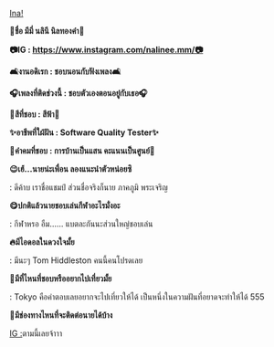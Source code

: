 [Ina!](Images/ina.jpg)

**🤍ชื่อ มีมี่ นลินี นิลทองคำ🤍**

**📷IG : https://www.instagram.com/nalinee.mm/📷**

**🛋งานอดิเรก : ชอบนอนกับฟังเพลง🛋**

**🎧เพลงที่ติดช่วงนี้ : ชอบตัวเองตอนอยู๋กับเธอ🎧**

**🎨สีที่ชอบ : สีฟ้า🎨**

**✨อาชีพที่ใฝ่ฝัน : Software Quality Tester✨**

**🧸คำคมที่ชอบ : การบ้านเป็นแสน คะแนนเป็นศูนย์🧸**



**:wink:เฮ้...นายน่ะเพื่อน ลองแนะนำตัวหน่อยซิ**

: ดีค้าบ เราชื่อแชมป์ ส่วนชื่อจริงก็นาย ภาคภูมิ พระเจริญ

**:yum:ปกติแล้วนายชอบเล่นกีฬาอะไรมั่งอะ**

: กีฬาหรอ อืม...... แบตละกันนะส่วนใหญ่ชอบเล่น

**:fire:มีไอดอลในดวงใจมั้ย**

: มีนะๆ Tom Hiddleston คนนี้คนโปรดเลย

**:kimono:มีที่ไหนที่ชอบหรืออยากไปเที่ยวมั้ย**

: Tokyo คือคำตอบเลยอยากจะไปเที่ยวให้ได้ เป็นหนึ่งในความฝันที่อยาดจะทำให้ได้ 555

**:e-mail:มีช่องทางไหนที่จะติดต่อนายได้บ้าง**

[IG :](https://www.instagram.com/tako_yakill/)ตามนี้เลยจ้าาา

